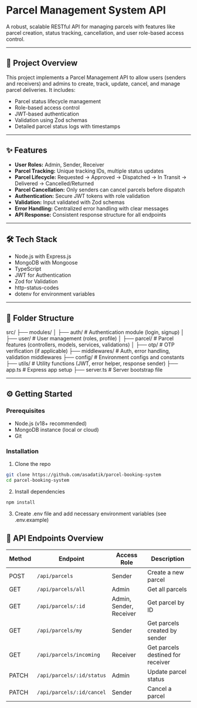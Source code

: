 # Parcel Management System API

A robust, scalable RESTful API for managing parcels with features like parcel creation, status tracking, cancellation, and user role-based access control.

---

## 🚀 Project Overview

This project implements a Parcel Management API to allow users (senders and receivers) and admins to create, track, update, cancel, and manage parcel deliveries. It includes:

- Parcel status lifecycle management  
- Role-based access control  
- JWT-based authentication  
- Validation using Zod schemas  
- Detailed parcel status logs with timestamps
---



## ✨ Features

- **User Roles:** Admin, Sender, Receiver  
- **Parcel Tracking:** Unique tracking IDs, multiple status updates  
- **Parcel Lifecycle:** Requested → Approved → Dispatched → In Transit → Delivered → Cancelled/Returned  
- **Parcel Cancellation:** Only senders can cancel parcels before dispatch  
- **Authentication:** Secure JWT tokens with role validation  
- **Validation:** Input validated with Zod schemas  
- **Error Handling:** Centralized error handling with clear messages  
- **API Response:** Consistent response structure for all endpoints  

---

## 🛠️ Tech Stack

- Node.js with Express.js  
- MongoDB with Mongoose  
- TypeScript  
- JWT for Authentication  
- Zod for Validation  
- http-status-codes  
- dotenv for environment variables  

---

## 📂 Folder Structure

src/
├── modules/
│ ├── auth/ # Authentication module (login, signup)
│ ├── user/ # User management (roles, profile)
│ ├── parcel/ # Parcel features (controllers, models, services, validations)
│ ├── otp/ # OTP verification (if applicable)
├── middlewares/ # Auth, error handling, validation middlewares
├── config/ # Environment configs and constants
├── utils/ # Utility functions (JWT, error helper, response sender)
├── app.ts # Express app setup
├── server.ts # Server bootstrap file



---

## ⚙️ Getting Started

### Prerequisites

- Node.js (v18+ recommended)  
- MongoDB instance (local or cloud)  
- Git  

### Installation

1. Clone the repo  
```bash
git clone https://github.com/asadatik/parcel-booking-system
cd parcel-booking-system

```
2. Install dependencies

```bash
npm install
```
3.   Create .env file and add necessary environment variables (see .env.example)


##  📡 API Endpoints Overview

| Method | Endpoint                  | Access Role             | Description                       |
| ------ | ------------------------- | ----------------------- | --------------------------------- |
| POST   | `/api/parcels`            | Sender                  | Create a new parcel               |
| GET    | `/api/parcels/all`        | Admin                   | Get all parcels                   |
| GET    | `/api/parcels/:id`        | Admin, Sender, Receiver | Get parcel by ID                  |
| GET    | `/api/parcels/my`         | Sender                  | Get parcels created by sender     |
| GET    | `/api/parcels/incoming`   | Receiver                | Get parcels destined for receiver |
| PATCH  | `/api/parcels/:id/status` | Admin                   | Update parcel status              |
| PATCH  | `/api/parcels/:id/cancel` | Sender                  | Cancel a parcel                   |

